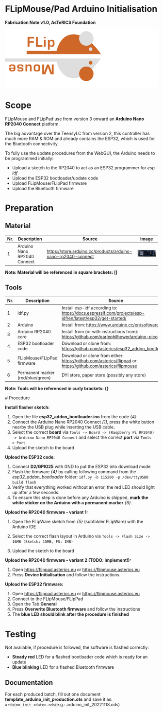 # FLipMouse/Pad Arduino Initialisation

**Fabrication Note v1.0, AsTeRICS Foundation**

![FLipMouseLogo](./img/flipmouseLogo.png)

# Scope

FLipMouse and FLipPad use from version 3 onward an __Arduino Nano RP2040 Connect__ platform.

The big advantage over the TeensyLC from version 2, this controller has much more RAM & ROM and already contains the ESP32, which is used for the Bluetooth connectivity.

To fully use the update procedures from the WebGUI, the Arduino needs to be programmed initially:

* Upload a sketch to the RP2040 to act as an ESP32 programmer for _esp-idf_
* Upload the ESP32 bootloader/update code
* Upload FLipMouse/FLipPad firmware
* Upload the Bluetooth firmware

# Preparation

## Material

| Nr.  | Description                        | Source                                                       | Image                                                        |
| ---- | ---------------------------------- | ------------------------------------------------------------ | ------------------------------------------------------------ |
| 1    | Arduino Nano RP2040 Connect        | https://store.arduino.cc/products/arduino-nano-rp2040-connect | ![A new Arduino Nano RP2040 connect](./img/rp2040_unmarked.png) |

__Note: Material will be referenced in square brackets: []__

## Tools

| Nr.  | Description                       | Source                                                       |
| ---- | --------------------------------- | ------------------------------------------------------------ |
| 1    | idf.py                            | Install esp-idf according to: https://docs.espressif.com/projects/esp-idf/en/latest/esp32/get-started/ |
| 2    | Arduino                           | Install from: https://www.arduino.cc/en/software             |
| 3    | Arduino RP2040 core               | Install from (or with instructions from): https://github.com/earlephilhower/arduino-pico |
| 4    | ESP32 bootloader code             | Download or clone from: https://github.com/asterics/esp32_addon_bootloader/ |
| 5    | FLipMouse/FLipPad firmware        | Download or clone from either: https://github.com/asterics/flippad or: https://github.com/asterics/flipmouse |
| 6    | Permanent marker (red/blue/green) | DYI store, paper store (possibly any store)                  |

__Note: Tools will be referenced in curly brackets: {}__

<div style="page-break-after: always; break-after: page;"></div>
# Procedure

__Install flasher sketch:__

1. Open the file __esp32_addon_bootloader.ino__ from the code _{4}_
1. Connect the Arduino Nano RP2040 Connect _[1]_, press the white button nearby the USB plug while inserting the USB cable.
1. Select the correct __board__ via `Tools -> Board -> (Raspberry Pi RP2040) -> Arduino Nano RP2040 Connect` and select the correct __port__ via `Tools -> Port`. 
1. Upload the sketch to the board



__Upload the ESP32 code:__

1. Connect __D2/GPIO25__ with GND to put the ESP32 into download mode
2. Flash the firmware _{4}_ by calling following command from the _esp32_addon_bootloader_ folder: `idf.py -b 115200 -p /dev/ttyUSB0 build flash`
3. Verify that everything worked without an error, the red LED should light up after a few seconds.
4. To ensure this step is done before any Arduino is shipped, __mark the white sticker on the Arduino with a permanent marker__ *{6}*.



__Upload the RP2040 firmware - variant 1:__

1. Open the FLipWare sketch from _{5}_ (subfolder FLipWare) with the Arduino IDE

2. Select the correct flash layout in Arduino via `Tools -> Flash Size -> 16MB (Sketch: 15MB, FS: 1MB)`

3. Upload the sketch to the board


__Upload the RP2040 firmware - variant 2 (TODO: implement!):__

1. Open https://flippad.asterics.eu or https://flipmouse.asterics.eu
2. Press __Device Initialisation__ and follow the instructions.



__Upload the ESP32 firmware:__

1. Open https://flippad.asterics.eu or https://flipmouse.asterics.eu
2. Connect to the FLipMouse/FLipPad
3. Open the Tab __General__
4. Press __Overwrite Bluetooth firmware__ and follow the instructions
5. The __blue LED should blink after the procedure is finished__



# Testing

Not available, if procedure is followed, the software is flashed correctly:

* __Steady red__ LED for a flashed bootloader code which is ready for an update
* __Blue blinking__ LED for a flashed Bluetooth firmware

## Documentation

For each produced batch, fill out one document __template_arduino_init_production.ots__ and save it as: `arduino_init_<date>.ods`(e.g.: arduino_init_20221118.ods)
